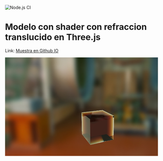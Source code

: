 ![Node.js CI](https://github.com/sosan/translucent_three/workflows/Node.js%20CI/badge.svg)

# Modelo con shader con refraccion translucido en Three.js

Link: [Muestra en Github IO](https://sosan.github.io/translucent_three/src/)

![Imagen](imagen.png?raw=true "Imagen")
